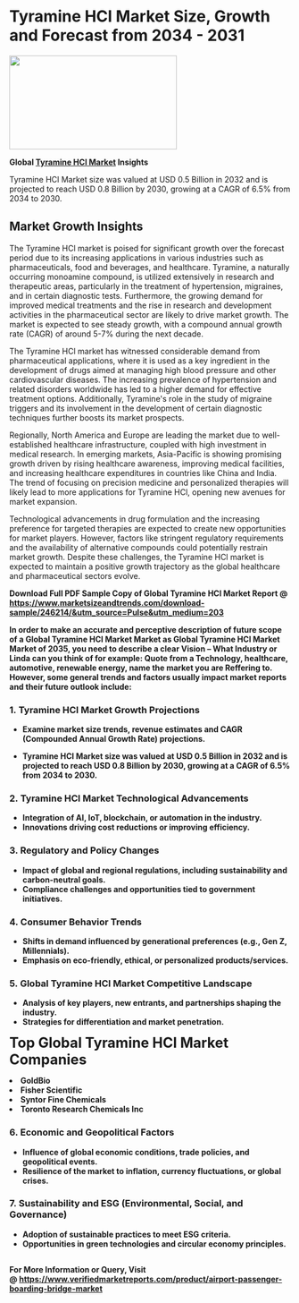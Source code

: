 <H1>Tyramine HCl Market Size, Growth and Forecast from 2034 - 2031</H1><img class="aligncenter size-medium wp-image-584254" src="https://thirdeyenews.in/wp-content/uploads/2034/09/Global-Market-Research-300x168.jpeg" alt="" width="300" height="168" /><p><strong>Global&nbsp;<a href="https://www.marketsizeandtrends.com/download-sample/246214/&amp;utm_source=Pulse&amp;utm_medium=203">Tyramine HCl Market</a> Insights</strong></p><p>Tyramine HCl Market size was valued at USD 0.5 Billion in 2032 and is projected to reach USD 0.8 Billion by 2030, growing at a CAGR of 6.5% from 2034 to 2030.</p><p><h2>Market Growth Insights</h2> <p>The Tyramine HCl market is poised for significant growth over the forecast period due to its increasing applications in various industries such as pharmaceuticals, food and beverages, and healthcare. Tyramine, a naturally occurring monoamine compound, is utilized extensively in research and therapeutic areas, particularly in the treatment of hypertension, migraines, and in certain diagnostic tests. Furthermore, the growing demand for improved medical treatments and the rise in research and development activities in the pharmaceutical sector are likely to drive market growth. The market is expected to see steady growth, with a compound annual growth rate (CAGR) of around 5-7% during the next decade.</p> <p><strong></strong></p> <p>The Tyramine HCl market has witnessed considerable demand from pharmaceutical applications, where it is used as a key ingredient in the development of drugs aimed at managing high blood pressure and other cardiovascular diseases. The increasing prevalence of hypertension and related disorders worldwide has led to a higher demand for effective treatment options. Additionally, Tyramine's role in the study of migraine triggers and its involvement in the development of certain diagnostic techniques further boosts its market prospects.</p> <p>Regionally, North America and Europe are leading the market due to well-established healthcare infrastructure, coupled with high investment in medical research. In emerging markets, Asia-Pacific is showing promising growth driven by rising healthcare awareness, improving medical facilities, and increasing healthcare expenditures in countries like China and India. The trend of focusing on precision medicine and personalized therapies will likely lead to more applications for Tyramine HCl, opening new avenues for market expansion.</p> <p>Technological advancements in drug formulation and the increasing preference for targeted therapies are expected to create new opportunities for market players. However, factors like stringent regulatory requirements and the availability of alternative compounds could potentially restrain market growth. Despite these challenges, the Tyramine HCl market is expected to maintain a positive growth trajectory as the global healthcare and pharmaceutical sectors evolve.</p> <p><strong></p><p><span class=""><strong>Download Full PDF Sample Copy of Global Tyramine HCl Market Report</strong> @ <a href="https://www.marketsizeandtrends.com/download-sample/246214/&amp;utm_source=Pulse&amp;utm_medium=203" target="_blank">https://www.marketsizeandtrends.com/download-sample/246214/&amp;utm_source=Pulse&amp;utm_medium=203</a></span></p><p>In order to make an accurate and perceptive description of future scope of a Global&nbsp;Tyramine HCl Market Market as Global&nbsp;Tyramine HCl Market Market of 2035, you need to describe a clear Vision &ndash; What Industry or Linda can you think of for example: Quote from a Technology, healthcare, automotive, renewable energy, name the market you are Reffering to. However, some general trends and factors usually impact market reports and their future outlook include:</p><h3>1.&nbsp;<strong>Tyramine HCl Market Growth Projections</strong></h3><ul><li>Examine market size trends, revenue estimates and CAGR (Compounded Annual Growth Rate) projections.</li><li><p>Tyramine HCl Market size was valued at USD 0.5 Billion in 2032 and is projected to reach USD 0.8 Billion by 2030, growing at a CAGR of 6.5% from 2034 to 2030.</p></li></ul><h3>2.&nbsp;<strong>Tyramine HCl Market Technological Advancements</strong></h3><ul><li>Integration of AI, IoT, blockchain, or automation in the industry.</li><li>Innovations driving cost reductions or improving efficiency.</li></ul><h3>3.&nbsp;<strong>Regulatory and Policy Changes</strong></h3><ul><li>Impact of global and regional regulations, including sustainability and carbon-neutral goals.</li><li>Compliance challenges and opportunities tied to government initiatives.</li></ul><h3>4.&nbsp;<strong>Consumer Behavior Trends</strong></h3><ul><li>Shifts in demand influenced by generational preferences (e.g., Gen Z, Millennials).</li><li>Emphasis on eco-friendly, ethical, or personalized products/services.</li></ul><h3>5.&nbsp;<strong>Global Tyramine HCl Market Competitive Landscape</strong></h3><ul><li>Analysis of key players, new entrants, and partnerships shaping the industry.</li><li>Strategies for differentiation and market penetration.</li></ul><p data-pm-slice="1 1 []"><span style="color: inherit; font-family: inherit; font-size: 25px;">Top Global Tyramine HCl Market Companies</span></p><div class="" data-test-id=""><p><li>GoldBio</li><li> Fisher Scientific</li><li> Syntor Fine Chemicals</li><li> Toronto Research Chemicals Inc</li></p></div><h3>6.&nbsp;<strong>Economic and Geopolitical Factors</strong></h3><ul><li>Influence of global economic conditions, trade policies, and geopolitical events.</li><li>Resilience of the market to inflation, currency fluctuations, or global crises.</li></ul><h3>7.&nbsp;<strong>Sustainability and ESG (Environmental, Social, and Governance)</strong></h3><ul><li>Adoption of sustainable practices to meet ESG criteria.</li><li>Opportunities in green technologies and circular economy principles.</li></ul><h2><strong style="font-size: 14px;">For More Information or Query, Visit @&nbsp;</strong><a style="background-color: #ffffff; font-size: 14px;" href="https://www.marketsizeandtrends.com/report/tyramine-hcl-market/" target="_blank">https://www.verifiedmarketreports.com/product/airport-passenger-boarding-bridge-market</a></h2>
